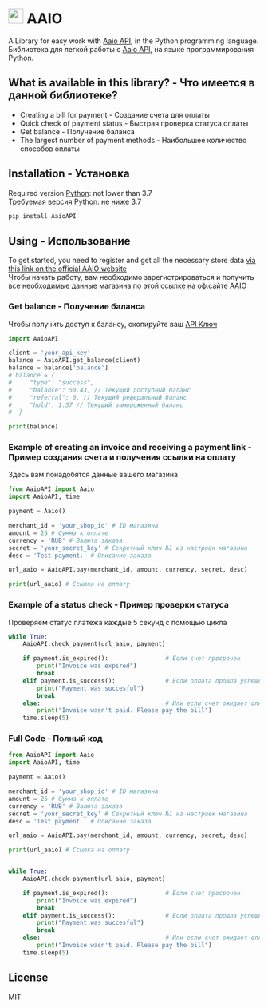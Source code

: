 <h1><img src="https://aaio.io/assets/landing/img/logo-m.svg" width=30 height=30> AAIO</h1>

A Library for easy work with [Aaio API](https://wiki.aaio.io/), in the Python programming language.  
Библиотека для легкой работы с [Aaio API](https://wiki.aaio.io/), на языке программирования Python.


 ## What is available in this library? - Что имеется в данной библиотеке?

- Creating a bill for payment - Создание счета для оплаты
- Quick check of payment status - Быстрая проверка статуса оплаты
- Get balance - Получение баланса
- The largest number of payment methods - Наибольшее количество способов оплаты


## Installation - Установка

Required version [Python](https://www.python.org/): not lower than 3.7          
Требуемая версия [Python](https://www.python.org/): не ниже 3.7

```cmd
pip install AaioAPI
```


## Using - Использование
To get started, you need to register and get all the necessary store data [via this link on the official AAIO website](https://aaio.io/cabinet/merchants/)     
Чтобы начать работу, вам необходимо зарегистрироваться и получить все необходимые данные магазина [по этой ссылке на оф.сайте AAIO](https://aaio.io/cabinet/merchants/)

### Get balance - Получение баланса
Чтобы получить доступ к балансу, скопируйте ваш [API Ключ](https://aaio.io/cabinet/api/)
``` python
import AaioAPI

client = 'your_api_key'
balance = AaioAPI.get_balance(client)
balance = balance['balance']
# balance = {
#     "type": "success",
#     "balance": 50.43, // Текущий доступный баланс
#     "referral": 0, // Текущий реферальный баланс
#     "hold": 1.57 // Текущий замороженный баланс
#  }

print(balance)
```

### Example of creating an invoice and receiving a payment link - Пример создания счета и получения ссылки на оплату
Здесь вам понадобятся данные вашего магазина
``` python
from AaioAPI import Aaio
import AaioAPI, time

payment = Aaio()

merchant_id = 'your_shop_id' # ID магазина
amount = 25 # Сумма к оплате
currency = 'RUB' # Валюта заказа
secret = 'your_secret_key' # Секретный ключ №1 из настроек магазина
desc = 'Test payment.' # Описание заказа

url_aaio = AaioAPI.pay(merchant_id, amount, currency, secret, desc)

print(url_aaio) # Ссылка на оплату
```

### Example of a status check - Пример проверки статуса
Проверяем статус платежа каждые 5 секунд с помощью цикла
```python
while True:
    AaioAPI.check_payment(url_aaio, payment)

    if payment.is_expired():                # Если счет просрочен
        print("Invoice was expired")
        break
    elif payment.is_success():              # Если оплата прошла успешно
        print("Payment was succesful")
        break
    else:                                   # Или если счет ожидает оплаты
        print("Invoice wasn't paid. Please pay the bill")
    time.sleep(5)
```



                                                                 
### Full Code - Полный код
```python
from AaioAPI import Aaio
import AaioAPI, time

payment = Aaio()

merchant_id = 'your_shop_id' # ID магазина
amount = 25 # Сумма к оплате
currency = 'RUB' # Валюта заказа
secret = 'your_secret_key' # Секретный ключ №1 из настроек магазина
desc = 'Test payment.' # Описание заказа

url_aaio = AaioAPI.pay(merchant_id, amount, currency, secret, desc)

print(url_aaio) # Ссылка на оплату


while True:
    AaioAPI.check_payment(url_aaio, payment)

    if payment.is_expired():                # Если счет просрочен
        print("Invoice was expired")
        break
    elif payment.is_success():              # Если оплата прошла успешно
        print("Payment was succesful")
        break
    else:                                   # Или если счет ожидает оплаты
        print("Invoice wasn't paid. Please pay the bill")
    time.sleep(5)
```

## License
MIT